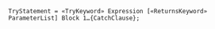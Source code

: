 <!-- This file is generated automatically by infrastructure scripts. Please don't edit by hand. -->

```{ .ebnf .slang-ebnf #TryStatement }
TryStatement = «TryKeyword» Expression [«ReturnsKeyword» ParameterList] Block 1…{CatchClause};
```
